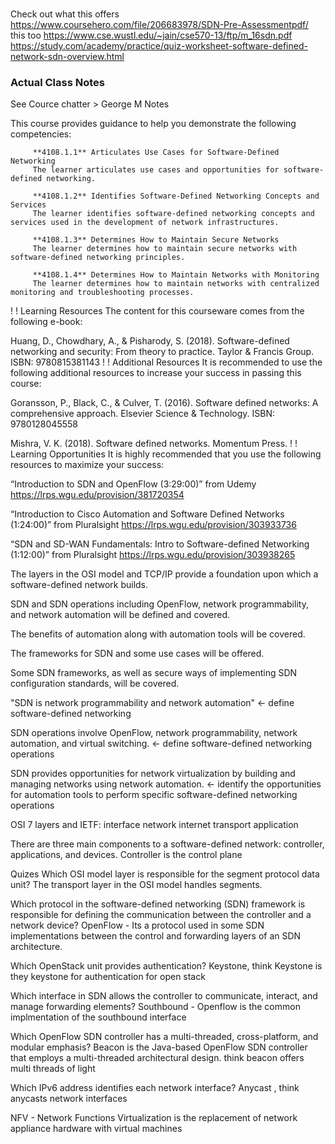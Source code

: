 #
Check out what this offers
https://www.coursehero.com/file/206683978/SDN-Pre-Assessmentpdf/
this too
https://www.cse.wustl.edu/~jain/cse570-13/ftp/m_16sdn.pdf
https://study.com/academy/practice/quiz-worksheet-software-defined-network-sdn-overview.html

### Actual Class Notes 
See Cource chatter > George M Notes

This course provides guidance to help you demonstrate the following competencies:

         **4108.1.1** Articulates Use Cases for Software-Defined Networking 
         The learner articulates use cases and opportunities for software-defined networking.
         
         **4108.1.2** Identifies Software-Defined Networking Concepts and Services
         The learner identifies software-defined networking concepts and services used in the development of network infrastructures. 
         
         **4108.1.3** Determines How to Maintain Secure Networks 
         The learner determines how to maintain secure networks with software-defined networking principles.  
         
         **4108.1.4** Determines How to Maintain Networks with Monitoring 
         The learner determines how to maintain networks with centralized monitoring and troubleshooting processes. 

!
!
Learning Resources 
The content for this courseware comes from the following e-book: 

Huang, D., Chowdhary, A., & Pisharody, S. (2018). Software-defined networking and security: From theory to practice. Taylor & Francis Group. ISBN: 9780815381143
!
!
Additional Resources
It is recommended to use the following additional resources to increase your success in passing this course: 

Goransson, P., Black, C., & Culver, T. (2016). Software defined networks: A comprehensive approach. Elsevier Science & Technology. ISBN: 9780128045558 

Mishra, V. K. (2018). Software defined networks. Momentum Press.
!
!
Learning Opportunities
It is highly recommended that you use the following resources to maximize your success:

“Introduction to SDN and OpenFlow (3:29:00)” from Udemy   https://lrps.wgu.edu/provision/381720354

“Introduction to Cisco Automation and Software Defined Networks (1:24:00)” from Pluralsight  https://lrps.wgu.edu/provision/303933736

“SDN and SD-WAN Fundamentals: Intro to Software-defined Networking (1:12:00)” from Pluralsight https://lrps.wgu.edu/provision/303938265

The layers in the OSI model and TCP/IP provide a foundation upon which a software-defined network builds. 

SDN and SDN operations including OpenFlow, network programmability, and network automation will be defined and covered. 

The benefits of automation along with automation tools will be covered. 

The frameworks for SDN and some use cases will be offered. 

Some SDN frameworks, as well as secure ways of implementing SDN configuration standards, will be covered.

"SDN is network programmability and network automation" <- define software-defined networking

SDN operations involve OpenFlow, network programmability, network automation, and virtual switching.  <- define software-defined networking operations

SDN provides opportunities for network virtualization by building and managing networks using network automation. <- identify the opportunities for automation tools to perform specific software-defined networking operations


OSI 7 layers and IETF:
interface network
internet
transport
application


There are three main components to a software-defined network: controller, applications, and devices.
Controller is the control plane


Quizes
Which OSI model layer is responsible for the segment protocol data unit?
The transport layer in the OSI model handles segments.


Which protocol in the software-defined networking (SDN) framework is responsible for defining the communication between the controller and a network device?
OpenFlow - Its a protocol used in some SDN implementations between the control and forwarding layers of an SDN architecture.

Which OpenStack unit provides authentication?
Keystone, think Keystone is they keystone for authentication for open stack

Which interface in SDN allows the controller to communicate, interact, and manage forwarding elements?
Southbound - Openflow is the common implmentation of the southbound interface


Which OpenFlow SDN controller has a multi-threaded, cross-platform, and modular emphasis?
Beacon is the Java-based OpenFlow SDN controller that employs a multi-threaded architectural design.
think beacon offers multi threads of light

Which IPv6 address identifies each network interface?
Anycast , think anycasts network interfaces

NFV - Network Functions Virtualization is the replacement of network appliance hardware with virtual machines
